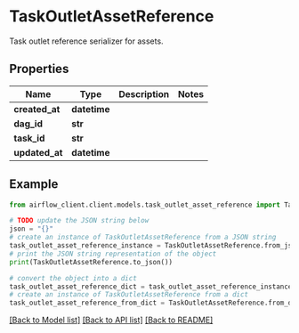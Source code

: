 # TaskOutletAssetReference

Task outlet reference serializer for assets.

## Properties

Name | Type | Description | Notes
------------ | ------------- | ------------- | -------------
**created_at** | **datetime** |  | 
**dag_id** | **str** |  | 
**task_id** | **str** |  | 
**updated_at** | **datetime** |  | 

## Example

```python
from airflow_client.client.models.task_outlet_asset_reference import TaskOutletAssetReference

# TODO update the JSON string below
json = "{}"
# create an instance of TaskOutletAssetReference from a JSON string
task_outlet_asset_reference_instance = TaskOutletAssetReference.from_json(json)
# print the JSON string representation of the object
print(TaskOutletAssetReference.to_json())

# convert the object into a dict
task_outlet_asset_reference_dict = task_outlet_asset_reference_instance.to_dict()
# create an instance of TaskOutletAssetReference from a dict
task_outlet_asset_reference_from_dict = TaskOutletAssetReference.from_dict(task_outlet_asset_reference_dict)
```
[[Back to Model list]](../README.md#documentation-for-models) [[Back to API list]](../README.md#documentation-for-api-endpoints) [[Back to README]](../README.md)


